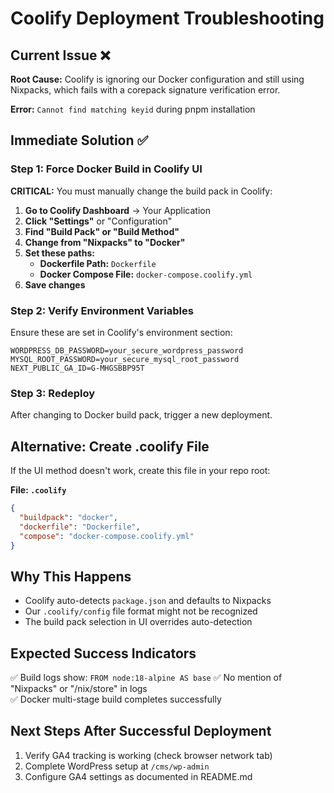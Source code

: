 # Coolify Deployment Troubleshooting

## Current Issue ❌

**Root Cause:** Coolify is ignoring our Docker configuration and still using Nixpacks, which fails with a corepack signature verification error.

**Error:** `Cannot find matching keyid` during pnpm installation

## Immediate Solution ✅

### Step 1: Force Docker Build in Coolify UI

**CRITICAL:** You must manually change the build pack in Coolify:

1. **Go to Coolify Dashboard** → Your Application
2. **Click "Settings"** or "Configuration"
3. **Find "Build Pack" or "Build Method"**
4. **Change from "Nixpacks" to "Docker"**
5. **Set these paths:**
   - **Dockerfile Path:** `Dockerfile`
   - **Docker Compose File:** `docker-compose.coolify.yml`
6. **Save changes**

### Step 2: Verify Environment Variables

Ensure these are set in Coolify's environment section:

```
WORDPRESS_DB_PASSWORD=your_secure_wordpress_password
MYSQL_ROOT_PASSWORD=your_secure_mysql_root_password
NEXT_PUBLIC_GA_ID=G-MHGSBBP95T
```

### Step 3: Redeploy

After changing to Docker build pack, trigger a new deployment.

## Alternative: Create .coolify File

If the UI method doesn't work, create this file in your repo root:

**File: `.coolify`**

```json
{
  "buildpack": "docker",
  "dockerfile": "Dockerfile",
  "compose": "docker-compose.coolify.yml"
}
```

## Why This Happens

- Coolify auto-detects `package.json` and defaults to Nixpacks
- Our `.coolify/config` file format might not be recognized
- The build pack selection in UI overrides auto-detection

## Expected Success Indicators

✅ Build logs show: `FROM node:18-alpine AS base`
✅ No mention of "Nixpacks" or "/nix/store" in logs  
✅ Docker multi-stage build completes successfully

## Next Steps After Successful Deployment

1. Verify GA4 tracking is working (check browser network tab)
2. Complete WordPress setup at `/cms/wp-admin`
3. Configure GA4 settings as documented in README.md
